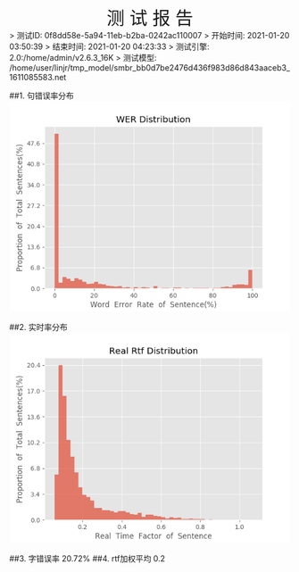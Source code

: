 <center><font size=6>测 试 报 告</font></center>
>	测试ID: 0f8dd58e-5a94-11eb-b2ba-0242ac110007
>	开始时间: 2021-01-20 03:50:39
>	结束时间: 2021-01-20 04:23:33
>	测试引擎: 2.0:/home/admin/v2.6.3_16K
>	测试模型: /home/user/linjr/tmp_model/smbr_bb0d7be2476d436f983d86d843aaceb3_1611085583.net

##1. 句错误率分布
![wer_distribution](./Wer_Distribution.png)

##2. 实时率分布
![read_rtf_distribution](./Real_Rtf_Distribution.png)

##3. 字错误率
20.72%
##4. rtf加权平均
0.2

